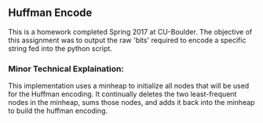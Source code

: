 ## Huffman Encode
This is a homework completed Spring 2017 at CU-Boulder. The objective of this assignment was to output the raw 'bits' required to encode a specific string fed into the python script.

### Minor Technical Explaination:
This implementation uses a minheap to initialize all nodes that will be used for the Huffman encoding. It continually deletes the two least-frequent nodes in the minheap, sums those nodes, and adds it back into the minheap to build the huffman encoding. 
